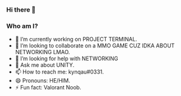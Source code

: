 ### Hi there 👋

### Who am I?

- 🔭 I’m currently working on PROJECT TERMINAL.
- 👯 I’m looking to collaborate on a MMO GAME CUZ IDKA ABOUT NETWORKING LMAO.
- 🤔 I’m looking for help with NETWORKING
- 💬 Ask me about UNITY.
- 📫 How to reach me: kynqau#0331.
- 😄 Pronouns: HE/HIM.
- ⚡ Fun fact: Valorant Noob.
